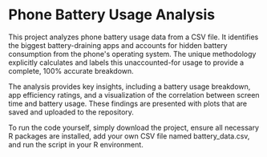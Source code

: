 # Phone Battery Usage Analysis

This project analyzes phone battery usage data from a CSV file. It identifies the biggest battery-draining apps and accounts for hidden battery consumption from the phone's operating system. The unique methodology explicitly calculates and labels this unaccounted-for usage to provide a complete, 100% accurate breakdown.

The analysis provides key insights, including a battery usage breakdown, app efficiency ratings, and a visualization of the correlation between screen time and battery usage. These findings are presented with plots that are saved and uploaded to the repository.

To run the code yourself, simply download the project, ensure all necessary R packages are installed, add your own CSV file named battery_data.csv, and run the script in your R environment.
